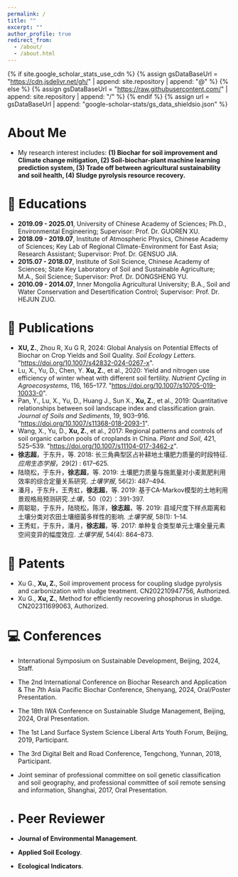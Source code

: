 ```yaml
---
permalink: /
title: ""
excerpt: ""
author_profile: true
redirect_from: 
  - /about/
  - /about.html
---
```


{% if site.google_scholar_stats_use_cdn %}
{% assign gsDataBaseUrl = "https://cdn.jsdelivr.net/gh/" | append: site.repository | append: "@" %}
{% else %}
{% assign gsDataBaseUrl = "https://raw.githubusercontent.com/" | append: site.repository | append: "/" %}
{% endif %}
{% assign url = gsDataBaseUrl | append: "google-scholar-stats/gs_data_shieldsio.json" %}

<span class='anchor' id='about-me'></span>

	
# About Me
- My research interest includes: **(1) Biochar for soil improvement and Climate change mitigation, (2) Soil-biochar-plant machine learning prediction system, (3) Trade off between agricultural sustainability and soil health, (4) Sludge pyrolysis resource recovery.**


# 📖 Educations
- **2019.09 - 2025.01**, University of Chinese Academy of Sciences; Ph.D., Environmental Engineering; Supervisor: Prof. Dr. GUOREN XU. 
- **2018.09 - 2019.07**, Institute of Atmospheric Physics, Chinese Academy of Sciences; Key Lab of Regional Climate-Environment for East Asia; Research Assistant; Supervisor: Prof. Dr. GENSUO JIA.
- **2015.07 - 2018.07**, Institute of Soil Science, Chinese Academy of Sciences; State Key Laboratory of Soil and Sustainable Agriculture; M.A., Soil Science; Supervisor: Prof. Dr. DONGSHENG YU.
- **2010.09 - 2014.07**, Inner Mongolia Agricultural University; B.A., Soil and Water Conservation and Desertification Control; Supervisor: Prof. Dr. HEJUN ZUO.

# 📝 Publications 
- **XU, Z.**, Zhou R, Xu G R, 2024: Global Analysis on Potential Effects of Biochar on Crop Yields and Soil Quality. *Soil Ecology Letters*. "https://doi.org/10.1007/s42832-024-0267-x".  
- Lu, X., Yu, D., Chen, Y. **Xu, Z.**, et al., 2020: Yield and nitrogen use efficiency of winter wheat with different soil fertility. *Nutrient Cycling in Agroecosystems*, 116, 165–177. "https://doi.org/10.1007/s10705-019-10033-0". 
- Pan, Y., Lu, X., Yu, D., Huang J., Sun X., **Xu, Z.**, et al., 2019: Quantitative relationships between soil landscape index and classification grain. *Journal of Soils and Sediments*, 19, 903–916. "https://doi.org/10.1007/s11368-018-2093-1". 
- Wang, X., Yu, D., **Xu, Z.**, et al., 2017: Regional patterns and controls of soil organic carbon pools of croplands in China. *Plant and Soil*, 421, 525–539. "https://doi.org/10.1007/s11104-017-3462-z". 
- **徐志超**，于东升，等. 2018: 长三角典型区占补耕地土壤肥力质量的时段特征. *应用生态学报*，29(2) : 617–625.
- 陆晓松，于东升，**徐志超**，等. 2019: 土壤肥力质量与施氮量对小麦氮肥利用效率的综合定量关系研究. *土壤学报*, 56(2): 487–494.
- 潘月，于东升，王秀虹，**徐志超**，等. 2019: 基于CA-Markov模型的土地利用景观格局预测研究.*土壤*，50（02）：391-397.
- 周聪聪，于东升，陆晓松，陈洋，**徐志超**，等. 2019: 县域尺度下样点距离和土壤分类对农田土壤细菌多样性的影响. *土壤学报*, 58(1): 1–14.
- 王秀虹，于东升，潘月，**徐志超**，等. 2017: 单种复合类型单元土壤全量元素空间变异的幅度效应. *土壤学报*, 54(4): 864–873.

# 💬 Patents
- Xu G., **Xu, Z.**, Soil improvement process for coupling sludge pyrolysis and carbonization with sludge treatment. CN202210947756, Authorized.
- Xu G., **Xu, Z.**, Method for efficiently recovering phosphorus in sludge. CN202311699063, Authorized.

# 💻 Conferences
- International Symposium on Sustainable Development, Beijing, 2024, Staff.
- The 2nd International Conference on Biochar Research and Application & The 7th Asia Pacific Biochar Conference, Shenyang, 2024, Oral/Poster Presentation.
- The 18th IWA Conference on Sustainable Sludge Management, Beijing, 2024, Oral Presentation.
- The 1st Land Surface System Science Liberal Arts Youth Forum, Beijing, 2019, Participant.
- The 3rd Digital Belt and Road Conference, Tengchong, Yunnan, 2018, Participant.
- Joint seminar of professional committee on soil genetic classification and soil geography, and professional committee of soil remote sensing and information, Shanghai, 2017, Oral Presentation.

- #  Peer Reviewer
- **Journal of Environmental Management**.
- **Applied Soil Ecology**.
- **Ecological Indicators**.
